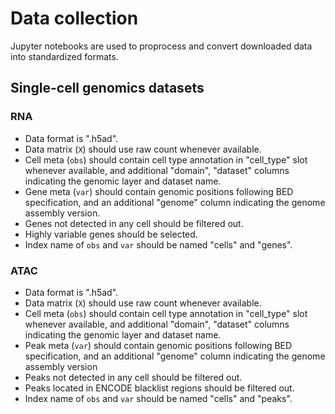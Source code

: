 # Data collection

Jupyter notebooks are used to proprocess and convert downloaded data into standardized formats.

## Single-cell genomics datasets

### RNA

* Data format is ".h5ad".
* Data matrix (`X`) should use raw count whenever available.
* Cell meta (`obs`) should contain cell type annotation in "cell_type" slot whenever available, and additional "domain", "dataset" columns indicating the genomic layer and dataset name.
* Gene meta (`var`) should contain genomic positions following BED specification, and an additional "genome" column indicating the genome assembly version.
* Genes not detected in any cell should be filtered out.
* Highly variable genes should be selected.
* Index name of `obs` and `var` should be named "cells" and "genes".

### ATAC

* Data format is ".h5ad".
* Data matrix (`X`) should use raw count whenever available.
* Cell meta (`obs`) should contain cell type annotation in "cell_type" slot whenever available, and additional "domain", "dataset" columns indicating the genomic layer and dataset name.
* Peak meta (`var`) should contain genomic positions following BED specification, and an additional "genome" column indicating the genome assembly version
* Peaks not detected in any cell should be filtered out.
* Peaks located in ENCODE blacklist regions should be filtered out.
* Index name of `obs` and `var` should be named "cells" and "peaks".
